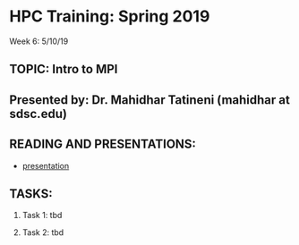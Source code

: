 # HPC Training:  Spring 2019
 Week 6: 5/10/19


## TOPIC:  Intro to MPI 
## Presented by: Dr. Mahidhar Tatineni (mahidhar  at  sdsc.edu)

## READING AND PRESENTATIONS:
* [presentation](presentation)

## TASKS:
1. Task 1: tbd

2. Task 2: tbd

